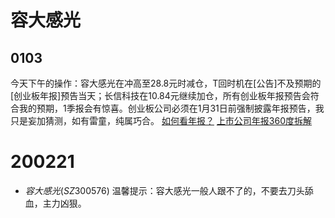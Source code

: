# 容大感光
## 0103
今天下午的操作：容大感光在冲高至28.8元时减仓，T回时机在[公告]不及预期的[创业板年报]预告当天；长信科技在10.84元继续加仓，所有创业板年报预告会符合我的预期，1季报会有惊喜。创业板公司必须在1月31日前强制披露年报预告，我只是妄加猜测，如有雷童，纯属巧合。
[如何看年报？](https://www.zhihu.com/question/28511825/answer/720589376)
[上市公司年报360度拆解](https://www.zhihu.com/lives/997529878077435904)

# 200221
- $容大感光(SZ300576)$ 温馨提示：容大感光一般人跟不了的，不要去刀头舔血，主力凶狠。